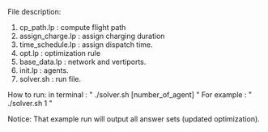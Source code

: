 File description:
1. cp_path.lp       : compute flight path
2. assign_charge.lp : assign charging duration
3. time_schedule.lp : assign dispatch time.
4. opt.lp           : optimization rule
5. base_data.lp     : network and vertiports.
6. init.lp          : agents.
7. solver.sh        : run file.

How to run:
in terminal : " ./solver.sh [number_of_agent] "
For example : " ./solver.sh 1 "

Notice: That example run will output all answer sets (updated optimization).
